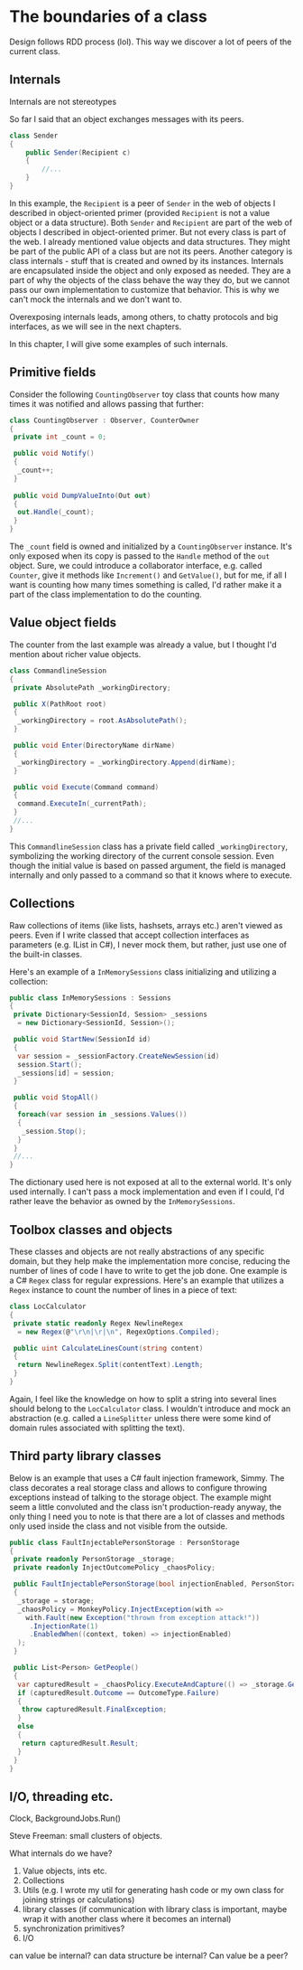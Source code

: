 # The boundaries of a class

Design follows RDD process (lol). This way we discover a lot of peers of the current class.

## Internals

Internals are not stereotypes

So far I said that an object exchanges messages with its peers.

```csharp
class Sender
{
    public Sender(Recipient c)
    {
        //...
    }
}
```

In this example, the `Recipient` is a peer of `Sender` in the web of objects I described in object-oriented primer (provided `Recipient` is not a value object or a data structure). Both `Sender` and `Recipient` are part of the web of objects I described in object-oriented primer. But not every class is part of the web. I already mentioned value objects and data structures. They might be part of the public API of a class but are not its peers. Another category is class internals - stuff that is created and owned by its instances. Internals are encapsulated inside the object and only exposed as needed. They are a part of why the objects of the class behave the way they do, but we cannot pass our own implementation to customize that behavior. This is why we can't mock the internals and we don't want to.

Overexposing internals leads, among others, to chatty protocols and big interfaces, as we will see in the next chapters.

In this chapter, I will give some examples of such internals.

## Primitive fields

Consider the following `CountingObserver` toy class that counts how many times it was notified and allows passing that further:

```csharp
class CountingObserver : Observer, CounterOwner
{
 private int _count = 0;

 public void Notify()
 {
  _count++;
 }
 
 public void DumpValueInto(Out out)
 {
  out.Handle(_count);
 }
}
```

The `_count` field is owned and initialized by a `CountingObserver` instance. It's only exposed when its copy is passed to the `Handle` method of the `out` object. Sure, we could introduce a collaborator interface, e.g. called `Counter`, give it methods like `Increment()` and `GetValue()`, but for me, if all I want is counting how many times something is called, I'd rather make it a part of the class implementation to do the counting.

## Value object fields

The counter from the last example was already a value, but I thought I'd mention about richer value objects.

```csharp
class CommandlineSession
{
 private AbsolutePath _workingDirectory;

 public X(PathRoot root)
 {
  _workingDirectory = root.AsAbsolutePath();
 }

 public void Enter(DirectoryName dirName)
 {
  _workingDirectory = _workingDirectory.Append(dirName);
 }

 public void Execute(Command command)
 {
  command.ExecuteIn(_currentPath);
 }
 //...
}
```

This `CommandlineSession` class has a private field called `_workingDirectory`, symbolizing the working directory of the current console session. Even though the initial value is based on passed argument, the field is managed internally and only passed to a command so that it knows where to execute.

## Collections

Raw collections of items (like lists, hashsets, arrays etc.) aren't viewed as peers. Even if I write classed that accept collection interfaces as parameters (e.g. IList in C#), I never mock them, but rather, just use one of the built-in classes.

Here's an example of a `InMemorySessions` class initializing and utilizing a collection:

```csharp
public class InMemorySessions : Sessions
{
 private Dictionary<SessionId, Session> _sessions 
  = new Dictionary<SessionId, Session>();

 public void StartNew(SessionId id)
 {
  var session = _sessionFactory.CreateNewSession(id)
  session.Start();
  _sessions[id] = session;
 }

 public void StopAll()
 {
  foreach(var session in _sessions.Values())
  {
   _session.Stop();
  }
 }
 //...
}
```

The dictionary used here is not exposed at all to the external world. It's only used internally. I can't pass a mock implementation and even if I could, I'd rather leave the behavior as owned by the `InMemorySessions`.

## Toolbox classes and objects

These classes and objects are not really abstractions of any specific domain, but they help make the implementation more concise, reducing the number of lines of code I have to write to get the job done. One example is a C# `Regex` class for regular expressions. Here's an example that utilizes a `Regex` instance to count the number of lines in a piece of text:

```csharp
class LocCalculator
{
 private static readonly Regex NewlineRegex 
  = new Regex(@"\r\n|\r|\n", RegexOptions.Compiled);

 public uint CalculateLinesCount(string content)
 {
  return NewlineRegex.Split(contentText).Length;
 }
}
```

Again, I feel like the knowledge on how to split a string into several lines should belong to the `LocCalculator` class. I wouldn't introduce and mock an abstraction (e.g. called a `LineSplitter` unless there were some kind of domain rules associated with splitting the text).

## Third party library classes

Below is an example that uses a C# fault injection framework, Simmy. The class decorates a real storage class and allows to configure throwing exceptions instead of talking to the storage object. The example might seem a little convoluted and the class isn't production-ready anyway, the only thing I need you to note is that there are a lot of classes and methods only used inside the class and not visible from the outside.

```csharp
public class FaultInjectablePersonStorage : PersonStorage
{
 private readonly PersonStorage _storage;
 private readonly InjectOutcomePolicy _chaosPolicy;

 public FaultInjectablePersonStorage(bool injectionEnabled, PersonStorage storage)
 {
  _storage = storage;
  _chaosPolicy = MonkeyPolicy.InjectException(with =>
    with.Fault(new Exception("thrown from exception attack!"))
     .InjectionRate(1)
     .EnabledWhen((context, token) => injectionEnabled)
  );
 }

 public List<Person> GetPeople()
 {
  var capturedResult = _chaosPolicy.ExecuteAndCapture(() => _storage.GetPeople());
  if (capturedResult.Outcome == OutcomeType.Failure)
  {
   throw capturedResult.FinalException;
  }
  else
  {
   return capturedResult.Result;
  }
 }
}
```

## I/O, threading etc.

Clock, BackgroundJobs.Run()

Steve Freeman: small clusters of objects.

What internals do we have?

1. Value objects, ints etc.
2. Collections
3. Utils (e.g. I wrote my util for generating hash code or my own class for joining strings or calculations)
4. library classes (if communication with library class is important, maybe wrap it with another class where it becomes an internal)
5. synchronization primitives?
6. I/O

can value be internal?
can data structure be internal?
Can value be a peer?